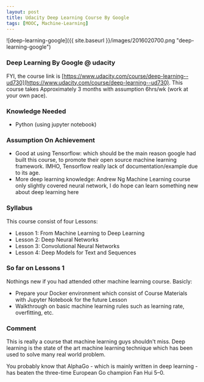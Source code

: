```yaml
---
layout: post
title: Udacity Deep Learning Course By Google
tags: [MOOC, Machine-Learning]
---
```


![deep-learning-google]({{ site.baseurl }}/images/2016020700.png "deep-learning-google")

### Deep Learning By Google @ udacity
FYI, the course link is [https://www.udacity.com/course/deep-learning--ud730](https://www.udacity.com/course/deep-learning--ud730). This course takes
Approximately 3 months with assumption 6hrs/wk (work at your own pace).

### Knowledge Needed
- Python (using jupyter notebook)

### Assumption On Achievement
- Good at using Tensorflow: which should be the main reason google had built this course, to promote their open source machine learning framework. IMHO, Tensorflow really lack of documentation/example due to its age.
- More deep learning knowledge: Andrew Ng Machine Learning course only slightly covered neural network, I do hope can learn something new about deep learning here

### Syllabus
This course consist of four Lessons:

- Lesson 1: From Machine Learning to Deep Learning
- Lesson 2: Deep Neural Networks
- Lesson 3: Convolutional Neural Networks
- Lesson 4: Deep Models for Text and Sequences

### So far on Lessons 1
Nothings new if you had attended other machine learning course. Basicly:

- Prepare your Docker environment which consist of Course Materials with Jupyter Notebook for the future Lesson
- Walkthrough on basic machine learning rules such as learning rate, overfitting, etc.

### Comment
This is really a course that machine learning guys shouldn't miss. Deep learning is the state of the art machine learning technique which has been used to solve many real world problem.

You probably know that AlphaGo - which is mainly written in deep learning - has beaten the three-time European Go champion Fan Hui 5–0.
